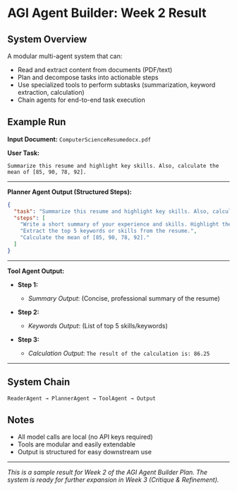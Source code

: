 # AGI Agent Builder: Week 2 Result

## System Overview
A modular multi-agent system that can:
- Read and extract content from documents (PDF/text)
- Plan and decompose tasks into actionable steps
- Use specialized tools to perform subtasks (summarization, keyword extraction, calculation)
- Chain agents for end-to-end task execution

## Example Run

**Input Document:** `ComputerScienceResumedocx.pdf`

**User Task:**
```
Summarize this resume and highlight key skills. Also, calculate the mean of [85, 90, 78, 92].
```

---

**Planner Agent Output (Structured Steps):**
```json
{
  "task": "Summarize this resume and highlight key skills. Also, calculate the mean of [85, 90, 78, 92].",
  "steps": [
    "Write a short summary of your experience and skills. Highlight the most important skills and accomplishments.",
    "Extract the top 5 keywords or skills from the resume.",
    "Calculate the mean of [85, 90, 78, 92]."
  ]
}
```

---

**Tool Agent Output:**

- **Step 1:**
  - *Summary Output*: (Concise, professional summary of the resume)

- **Step 2:**
  - *Keywords Output*: (List of top 5 skills/keywords)

- **Step 3:**
  - *Calculation Output*: `The result of the calculation is: 86.25`

---

## System Chain
```
ReaderAgent → PlannerAgent → ToolAgent → Output
```

## Notes
- All model calls are local (no API keys required)
- Tools are modular and easily extendable
- Output is structured for easy downstream use

---
*This is a sample result for Week 2 of the AGI Agent Builder Plan. The system is ready for further expansion in Week 3 (Critique & Refinement).*

